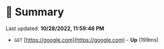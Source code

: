 # 📖 Summary
Last updated: **10/28/2022, 11:59:46 PM**

- `GET` [https://google.com](https://google.com) - **Up** (199ms)
